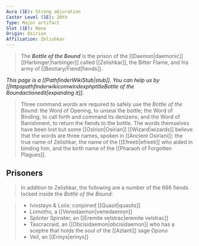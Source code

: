 ```yaml
---
Aura (1E): Strong abjuration
Caster Level (1E): 20th
Type: Major artifact
Slot (1E): None
Origin: Osirion
Affiliation: Zelishkar
---
```


> The ***Bottle of the Bound*** is the prison of the [[Daemon|daemonic]] [[Harbinger|harbinger]] called [[Zelishkar]], the Bitter Flame, and his army of [[Bestiary/Fiend|fiends]].



*This page is a [[PathfinderWikiStub|stub]]. You can help us by [[httpspathfinderwikicomwindexphptitleBottle of the Boundactionedit|expanding it]].*

> Three command words are required to safely use the *Bottle of the Bound*: the Word of Opening, to unseal the bottle; the Word of Binding, to call forth and command its denizens; and the Word of Banishment, to return the fiends to the bottle. The words themselves have been lost but some [[Osirion|Osirian]] [[Wizard|wizards]] believe that the words are three names, spoken in [[Ancient Osiriani]]: the true name of Zelishkar, the name of the [[Efreeti|efreeti]] who aided in binding him, and the birth name of the [[Pharaoh of Forgotten Plagues]].


## Prisoners

> In addition to Zelishkar, the following are a number of the 666 fiends locked inside the *Bottle of the Bound*:

> - Ivixstayn & Loiix: conjoined [[Quasit|quasits]]
> - Lomotho, a [[Venedaemon|venedaemon]]
> - Splinter Spinster, an [[Eremite velstrac|eremite velstrac]]
> - Tascracraid, an [[Obcisidaemon|obcisidaemon]] who has a sceptre that holds the soul of the [[Azlanti]] sage Opono
> - Veil, an [[Erinys|erinys]]






